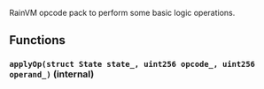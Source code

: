 RainVM opcode pack to perform some basic logic operations.





## Functions
### `applyOp(struct State state_, uint256 opcode_, uint256 operand_)` (internal)





